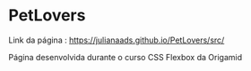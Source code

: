 # PetLovers

Link da página : https://julianaads.github.io/PetLovers/src/

Página desenvolvida durante o curso CSS Flexbox da Origamid
